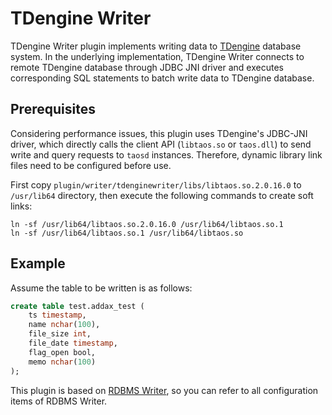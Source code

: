 # TDengine Writer

TDengine Writer plugin implements writing data to [TDengine](https://www.taosdata.com/cn/) database system. In the underlying implementation, TDengine Writer connects to remote TDengine database through JDBC JNI driver and executes corresponding SQL statements to batch write data to TDengine database.

## Prerequisites

Considering performance issues, this plugin uses TDengine's JDBC-JNI driver, which directly calls the client API (`libtaos.so` or `taos.dll`) to send write and query requests to `taosd` instances. Therefore, dynamic library link files need to be configured before use.

First copy `plugin/writer/tdenginewriter/libs/libtaos.so.2.0.16.0` to `/usr/lib64` directory, then execute the following commands to create soft links:

```shell
ln -sf /usr/lib64/libtaos.so.2.0.16.0 /usr/lib64/libtaos.so.1
ln -sf /usr/lib64/libtaos.so.1 /usr/lib64/libtaos.so
```

## Example

Assume the table to be written is as follows:

```sql
create table test.addax_test (
    ts timestamp,
    name nchar(100),
    file_size int,
    file_date timestamp,
    flag_open bool,
    memo nchar(100)
);
```

This plugin is based on [RDBMS Writer](../rdbmswriter), so you can refer to all configuration items of RDBMS Writer.
